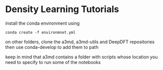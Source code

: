 # Density Learning Tutorials

install the conda environment using

	conda create -f environmnet.yml

on other folders, clone the a3md, a3md-utils and DeepDFT repositories
then use conda-develop to add them to path

keep in mind that a3md contains a folder with scripts whose location you
need to specify to run some of the notebooks


